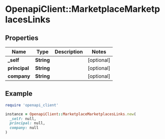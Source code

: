 # OpenapiClient::MarketplaceMarketplacesLinks

## Properties

| Name | Type | Description | Notes |
| ---- | ---- | ----------- | ----- |
| **_self** | **String** |  | [optional] |
| **principal** | **String** |  | [optional] |
| **company** | **String** |  | [optional] |

## Example

```ruby
require 'openapi_client'

instance = OpenapiClient::MarketplaceMarketplacesLinks.new(
  _self: null,
  principal: null,
  company: null
)
```

